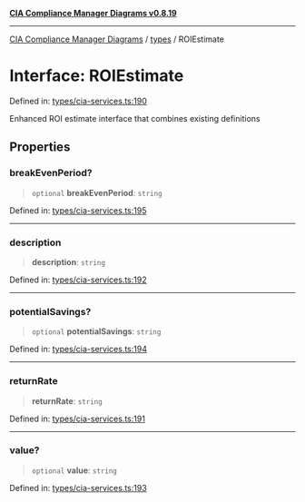 [**CIA Compliance Manager Diagrams v0.8.19**](../../README.md)

***

[CIA Compliance Manager Diagrams](../../modules.md) / [types](../README.md) / ROIEstimate

# Interface: ROIEstimate

Defined in: [types/cia-services.ts:190](https://github.com/Hack23/cia-compliance-manager/blob/8a17389ebf0d2a027875b835eec814811b99abcc/src/types/cia-services.ts#L190)

Enhanced ROI estimate interface that combines existing definitions

## Properties

### breakEvenPeriod?

> `optional` **breakEvenPeriod**: `string`

Defined in: [types/cia-services.ts:195](https://github.com/Hack23/cia-compliance-manager/blob/8a17389ebf0d2a027875b835eec814811b99abcc/src/types/cia-services.ts#L195)

***

### description

> **description**: `string`

Defined in: [types/cia-services.ts:192](https://github.com/Hack23/cia-compliance-manager/blob/8a17389ebf0d2a027875b835eec814811b99abcc/src/types/cia-services.ts#L192)

***

### potentialSavings?

> `optional` **potentialSavings**: `string`

Defined in: [types/cia-services.ts:194](https://github.com/Hack23/cia-compliance-manager/blob/8a17389ebf0d2a027875b835eec814811b99abcc/src/types/cia-services.ts#L194)

***

### returnRate

> **returnRate**: `string`

Defined in: [types/cia-services.ts:191](https://github.com/Hack23/cia-compliance-manager/blob/8a17389ebf0d2a027875b835eec814811b99abcc/src/types/cia-services.ts#L191)

***

### value?

> `optional` **value**: `string`

Defined in: [types/cia-services.ts:193](https://github.com/Hack23/cia-compliance-manager/blob/8a17389ebf0d2a027875b835eec814811b99abcc/src/types/cia-services.ts#L193)
